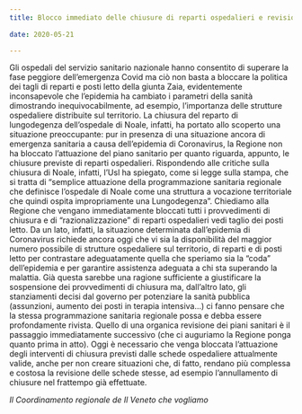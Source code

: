 ```yaml
---  
title: Blocco immediato delle chiusure di reparti ospedalieri e revisione del piano sanitario.
 
date: 2020-05-21

---
```


 
Gli ospedali del servizio sanitario nazionale hanno consentito di superare la fase peggiore dell’emergenza Covid ma ciò non basta a bloccare la politica dei tagli di reparti e posti letto della giunta Zaia, evidentemente inconsapevole che l’epidemia ha cambiato i parametri della sanità dimostrando inequivocabilmente, ad esempio, l’importanza delle strutture ospedaliere distribuite sul territorio.
La chiusura del reparto di lungodegenza dell’ospedale di Noale, infatti, ha portato allo scoperto una situazione preoccupante: pur in presenza di una situazione ancora di emergenza sanitaria a causa dell’epidemia di Coronavirus, la Regione non ha bloccato l’attuazione del piano sanitario per quanto riguarda, appunto, le chiusure previste di reparti ospedalieri.
Rispondendo alle critiche sulla chiusura di Noale, infatti, l’Usl ha spiegato, come si legge sulla stampa, che si tratta di “semplice attuazione della programmazione sanitaria regionale che definisce l’ospedale di Noale come una struttura a vocazione territoriale che quindi ospita impropriamente una Lungodegenza”.
Chiediamo alla Regione che vengano immediatamente bloccati tutti i provvedimenti di chiusura e di “razionalizzazione” di reparti ospedalieri vedi taglio dei posti letto.
Da un lato, infatti, la situazione determinata dall’epidemia di Coronavirus richiede ancora oggi che vi sia la disponibilità del maggior numero possibile di strutture ospedaliere sul territorio, di reparti e di posti letto per contrastare adeguatamente quella che speriamo sia la “coda” dell’epidemia e per garantire assistenza adeguata a chi sta superando la malattia.
Già questa sarebbe una ragione sufficiente a giustificare la sospensione dei provvedimenti di chiusura ma, dall’altro lato, gli stanziamenti decisi dal governo per potenziare la sanità pubblica (assunzioni, aumento dei posti in terapia intensiva…) ci fanno pensare che la stessa programmazione sanitaria regionale possa e debba essere profondamente rivista.
Quello di una organica revisione dei piani sanitari è il passaggio immediatamente successivo (che ci auguriamo la Regione ponga quanto prima in atto). Oggi è necessario che venga bloccata l’attuazione degli interventi di chiusura previsti dalle schede ospedaliere attualmente valide, anche per non creare situazioni che, di fatto, rendano più complessa e costosa la revisione delle schede stesse, ad esempio l’annullamento di chiusure nel frattempo già effettuate.
 
*Il Coordinamento regionale de Il Veneto che vogliamo*